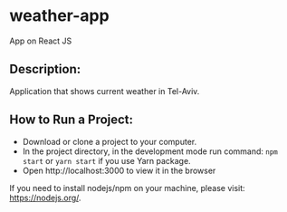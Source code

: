 # weather-app
App on React JS

## Description:
Application that shows current weather in Tel-Aviv.

## How to Run a Project:

- Download or clone a project to your computer.
- In the project directory, in the development mode run command:  `npm start` or `yarn start` if you use Yarn package.
- Open http://localhost:3000 to view it in the browser

If you need to install nodejs/npm on your machine, please visit: https://nodejs.org/.
